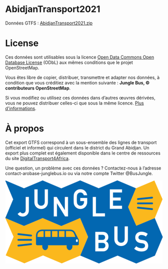 # AbidjanTransport2021

Données GTFS : [AbidjanTransport2021.zip](https://jungle-bus.github.io/AbidjanTransport2021/AbidjanTransport2021.zip)

# License

Ces données sont utilisables sous la licence [Open Data Commons Open Database License](https://opendatacommons.org/licenses/odbl/) (ODbL) aux mêmes conditions que le projet OpenStreetMap.

Vous êtes libre de copier, distribuer, transmettre et adapter nos données, à condition que vous créditiez avec la mention suivante : **Jungle Bus, © contributeurs OpenStreetMap**.

Si vous modifiez ou utilisez ces données dans d’autres œuvres dérivées, vous ne pouvez distribuer celles-ci que sous la même licence. [Plus d'informations](https://www.openstreetmap.org/copyright/).

# À propos

Cet export GTFS correspond à un sous-ensemble des lignes de transport (officiel et informel) qui circulent dans le district du Grand Abidjan. Un export plus complet est également disponible dans le centre de ressources du site [DigitalTransport4Africa](https://git.digitaltransport4africa.org/data/africa/abidjan/-/tree/master/Donn%C3%A9es).

Une question, un problème avec ces données ? Contactez-nous à l’adresse contact-arobase-junglebus.io ou via notre compte Twitter @BusJungle.

![logo Jungle Bus](https://raw.githubusercontent.com/Jungle-Bus/resources/master/logo/Logo_Jungle_Bus.png)
